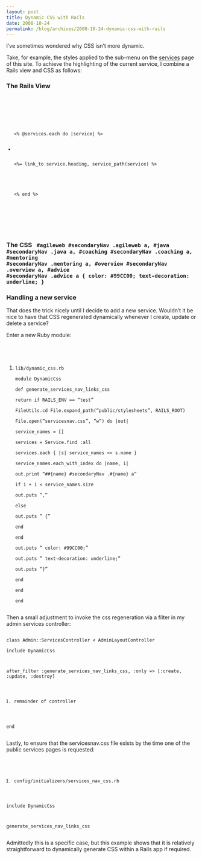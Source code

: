 ```yaml
---
layout: post
title: Dynamic CSS with Rails
date: 2008-10-24
permalink: /blog/archives/2008-10-24-dynamic-css-with-rails
---
```


I’ve sometimes wondered why CSS isn’t more dynamic.

Take, for example, the styles applied to the sub-menu on the
[services](/services) page of this site. To achieve the highlighting of
the current service, I combine a Rails view and CSS as follows:

### The Rails View <code lang='rhtml'>

<div id="<%= @current_service.name %>">
<div id="secondaryNav">
<ul>

\<% @services.each do \|service\| %\>

<li class="<%= service.name %>">

\<%= link_to service.heading, service_path(service) %\>

</li>

\<% end %\>

</ul>
</div>
</div>

</code>

### The CSS <code lang='css'> #agileweb #secondaryNav .agileweb a, #java #secondaryNav .java a, #coaching #secondaryNav .coaching a, #mentoring #secondaryNav .mentoring a, #overview #secondaryNav .overview a, #advice #secondaryNav .advice a { color: #99CC00; text-decoration: underline; } </code>

### Handling a new service

That does the trick nicely until I decide to add a new service. Wouldn’t
it be nice to have that CSS regenerated dynamically whenever I create,
update or delete a service?

Enter a new Ruby module:

<code lang='ruby'>

1.  lib/dynamic_css.rb  
    module DynamicCss  
    def generate_services_nav_links_css  
    return if RAILS_ENV == “test”  
    FileUtils.cd File.expand_path(“public/stylesheets”, RAILS_ROOT)  
    File.open(“servicesnav.css”, “w”) do \|out\|  
    service_names = \[\]  
    services = Service.find :all  
    services.each { \|s\| service_names \<\< s.name }  
    service_names.each_with_index do \|name, i\|  
    out.print “##{name} #secondaryNav .#{name} a”  
    if i + 1 \< service_names.size  
    out.puts “,”  
    else  
    out.puts ” {”  
    end  
    end  
    out.puts ” color: #99CC00;”  
    out.puts ” text-decoration: underline;”  
    out.puts “}”  
    end  
    end  
    end  
    </code>

Then a small adjustment to invoke the css regeneration via a filter in
my admin services controller:  
<code lang='ruby'>  
class Admin::ServicesController \< AdminLayoutController  
include DynamicCss

after_filter :generate_services_nav_links_css, :only =\> \[:create,
:update, :destroy\]

1.  remainder of controller

end  
</code>

Lastly, to ensure that the servicesnav.css file exists by the time one
of the public services pages is requested:

<code lang='ruby'>

1.  config/initializers/services_nav_css.rb

include DynamicCss

generate_services_nav_links_css  
</code>

Admittedly this is a specific case, but this example shows that it is
relatively straightforward to dynamically generate CSS within a Rails
app if required.

